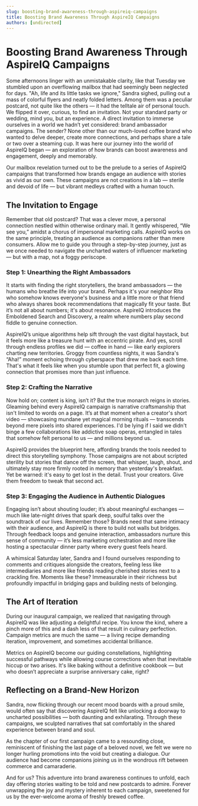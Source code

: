 ```yaml
---
slug: boosting-brand-awareness-through-aspireiq-campaigns
title: Boosting Brand Awareness Through AspireIQ Campaigns
authors: [undirected]
---
```



# Boosting Brand Awareness Through AspireIQ Campaigns

Some afternoons linger with an unmistakable clarity, like that Tuesday we stumbled upon an overflowing mailbox that had seemingly been neglected for days. "Ah, life and its little tasks we ignore," Sandra sighed, pulling out a mass of colorful flyers and neatly folded letters. Among them was a peculiar postcard, not quite like the others — it had the telltale air of personal touch. We flipped it over, curious, to find an invitation. Not your standard party or wedding, mind you, but an experience. A direct invitation to immerse ourselves in a world we hadn’t yet considered: brand ambassador campaigns. The sender? None other than our much-loved coffee brand who wanted to delve deeper, create more connections, and perhaps share a tale or two over a steaming cup. It was here our journey into the world of AspireIQ began — an exploration of how brands can boost awareness and engagement, deeply and memorably.

Our mailbox revelation turned out to be the prelude to a series of AspireIQ campaigns that transformed how brands engage an audience with stories as vivid as our own. These campaigns are not creations in a lab — sterile and devoid of life — but vibrant medleys crafted with a human touch.

## The Invitation to Engage

Remember that old postcard? That was a clever move, a personal connection nestled within otherwise ordinary mail. It gently whispered, “We see you,” amidst a chorus of impersonal marketing calls. AspireIQ works on the same principle, treating an audience as companions rather than mere consumers. Allow me to guide you through a step-by-step journey, just as we once needed to navigate the uncharted waters of influencer marketing — but with a map, not a foggy periscope.

### **Step 1: Unearthing the Right Ambassadors**

It starts with finding the right storytellers, the brand ambassadors — the humans who breathe life into your brand. Perhaps it's your neighbor Rita who somehow knows everyone's business and a little more or that friend who always shares book recommendations that magically fit your taste. But it’s not all about numbers; it's about resonance. AspireIQ introduces the Emboldened Search and Discovery, a realm where numbers play second fiddle to genuine connection.

AspireIQ’s unique algorithms help sift through the vast digital haystack, but it feels more like a treasure hunt with an eccentric pirate. And yes, scroll through endless profiles we did — coffee in hand — like early explorers charting new territories. Groggy from countless nights, it was Sandra's “Aha!” moment echoing through cyberspace that drew me back each time. That's what it feels like when you stumble upon that perfect fit, a glowing connection that promises more than just influence.

### **Step 2: Crafting the Narrative**

Now hold on; content is king, isn’t it? But the true monarch reigns in stories. Gleaming behind every AspireIQ campaign is narrative craftsmanship that isn't limited to words on a page. It’s at that moment when a creator's short video — showcasing mundane yet magical morning rituals — transcends beyond mere pixels into shared experiences. I'd be lying if I said we didn't binge a few collaborations like addictive soap operas, entangled in tales that somehow felt personal to us — and millions beyond us.

AspireIQ provides the blueprint here, affording brands the tools needed to direct this storytelling symphony. Those campaigns are not about scripted sterility but stories that dance off the screen, that whisper, laugh, shout, and ultimately stay more firmly rooted in memory than yesterday's breakfast. Yet be warned: it's easy to get lost in the detail. Trust your creators. Give them freedom to tweak that second act.

### **Step 3: Engaging the Audience in Authentic Dialogues**

Engaging isn’t about shouting louder; it’s about meaningful exchanges — much like late-night drives that spark deep, soulful talks over the soundtrack of our lives. Remember those? Brands need that same intimacy with their audience, and AspireIQ is there to build not walls but bridges. Through feedback loops and genuine interaction, ambassadors nurture this sense of community — it’s less marketing orchestration and more like hosting a spectacular dinner party where every guest feels heard.

A whimsical Saturday later, Sandra and I found ourselves responding to comments and critiques alongside the creators, feeling less like intermediaries and more like friends reading cherished stories next to a crackling fire. Moments like these? Immeasurable in their richness but profoundly impactful in bridging gaps and building nests of belonging.

## The Art of Iteration

During our inaugural campaign, we realized that navigating through AspireIQ was like adjusting a delightful recipe. You know the kind, where a pinch more of this and a dash less of that result in culinary perfection. Campaign metrics are much the same — a living recipe demanding iteration, improvement, and sometimes accidental brilliance.

Metrics on AspireIQ become our guiding constellations, highlighting successful pathways while allowing course corrections when that inevitable hiccup or two arises. It's like baking without a definitive cookbook — but who doesn’t appreciate a surprise anniversary cake, right?

## Reflecting on a Brand-New Horizon

Sandra, now flicking through our recent mood boards with a proud smile, would often say that discovering AspireIQ felt like unlocking a doorway to uncharted possibilities — both daunting and exhilarating. Through these campaigns, we sculpted narratives that sat comfortably in the shared experience between brand and soul.

As the chapter of our first campaign came to a resounding close, reminiscent of finishing the last page of a beloved novel, we felt we were no longer hurling promotions into the void but creating a dialogue. Our audience had become companions joining us in the wondrous rift between commerce and camaraderie.

And for us? This adventure into brand awareness continues to unfold, each day offering stories waiting to be told and new postcards to admire. Forever unwrapping the joy and mystery inherent to each campaign, sweetened for us by the ever-welcome aroma of freshly brewed coffee.